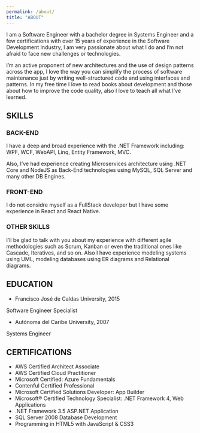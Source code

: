```yaml
---
permalink: /about/
title: "ABOUT"
---
```


I am a Software Engineer with a bachelor degree in Systems Engineer and a few certifications with over 15 years of experience in the Software Development Industry, I am very passionate about what I do and I’m not afraid to face new challenges or technologies.

I’m an active proponent of new architectures and the use of design patterns across the app, I love the way you can simplify the process of software maintenance just by writing well-structured code and using interfaces and patterns. In my free time I love to read books about development and those about how to improve the code quality, also I love to teach all what I’ve learned.

## SKILLS

### BACK-END 

I have a deep and broad experience with the .NET Framework including: WPF, WCF, WebAPI, Linq, Entity Framework, MVC. 

Also, I’ve had experience creating Microservices architecture using .NET Core and NodeJS as Back-End technologies using MySQL, SQL Server and many other DB Engines. 

### FRONT-END

I do not considre myself as a FullStack developer but I have some experience in React and React Native.

### OTHER SKILLS 

I’ll be glad to talk with you about my experience with different agile methodologies such as Scrum, Kanban or even the traditional ones like Cascade, Iteratives, and so on. Also I have experience modeling systems using UML, modeling databases using ER diagrams and Relational diagrams.

## EDUCATION 

* Francisco José de Caldas University, 2015 

Software Engineer Specialist 

* Autónoma del Caribe University, 2007 

Systems Engineer 

## CERTIFICATIONS 

* AWS Certified Architect Associate
* AWS Certified Cloud Practitioner
* Microsoft Certified: Azure Fundamentals
* Contenful Certified Professional
* Microsoft Certified Solutions Developer: App Builder 
* Microsoft® Certified Technology Specialist: .NET Framework 4, Web Applications 
* .NET Framework 3.5 ASP.NET Application 
* SQL Server 2008 Database Development 
* Programming in HTML5 with JavaScript & CSS3 

